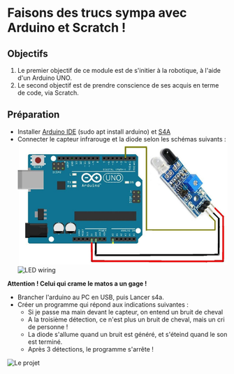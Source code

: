 

# Faisons des trucs sympa avec Arduino et Scratch !



## Objectifs

1. Le premier objectif de ce module est de s'initier à la robotique, à l'aide d'un Arduino UNO.
2. Le second objectif est de prendre conscience de ses acquis en terme de code, via Scratch.



## Préparation

+ Installer [Arduino IDE](https://www.arduino.cc/) (sudo apt install arduino) et [S4A](http://s4a.cat)
+ Connecter le capteur infrarouge et la diode selon les schémas suivants :
![infrared module wiring](https://github.com/SimplonAuch2/S4A/blob/master/infrared.resized.jpg "Comment brancher le détecteur infrarouge ?")
![LED wiring](../blob/master/assetsled.resized.png "Comment brancher la diode ?")

**Attention ! Celui qui crame le matos a un gage !**

+ Brancher l'arduino au PC en USB, puis Lancer s4a.
+ Créer un programme qui répond aux indications suivantes :
  + Si je passe ma main devant le capteur, on entend un bruit de cheval
  + A la troisième détection, ce n'est plus un bruit de cheval, mais un cri de personne !
  + La diode s'allume quand un bruit est généré, et s'éteind quand le son est terminé.
  + Après 3 détections, le programme s'arrête !


![Le projet](../blob/master/assets/IMG_20180719_123834.resized.jpg "Le projet")
